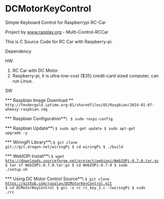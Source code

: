 DCMotorKeyControl
=========

Simple Keyboard Control for Raspberrypi RC-Car

Project by www.rasplay.org - Multi-Control-RCCar

This is C Source Code for RC Car with Raspberry-pi.

Dependency

HW

 1. RC Car with DC Motor
 2. Raspberry-pi, it is ultra-low-cost ($35) credit-card sized computer, can run Linux.

SW


  *** Raspbian Image Download **
  ```http://fendergold.iptime.org:81/sharedfiles/OS/Raspbian/2014-01-07-wheezy-raspbian.img```

  *** Raspbian Configuration**\\ <code>
$ sudo raspi-config</code>

  *** Raspbian Update**\\ <code>$ sudo apt-get update
$ sudo apt-get upgrade -y</code>

  *** WiringPi Library**\\ <code>$ git clone git://git.drogon.net/wiringPi
$ cd wiringPi
$ ./build</code>

  *** WebIOPi Install**\\ <code>$ wget http://downloads.sourceforge.net/project/webiopi/WebIOPi-0.7.0.tar.gz
$ tar xf WebIOPi-0.7.0.tar.gz
$ cd WebIOPi-0.7.0
$ sudo ./setup.sh</code>

  *** Using DC Motor Control Source**\\ <code>$ git clone https://github.com/rasplay/DCMotorKeyControl.git
$ cd DCMotorKeyControl
$ gcc -o rc rc_key_2.c -lwiringPi
$ sudo ./rc</code>
